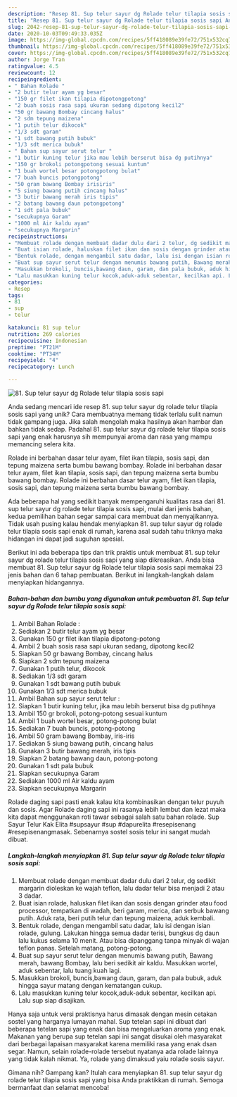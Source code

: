 ```yaml
---
description: "Resep 81. Sup telur sayur dg Rolade telur tilapia sosis sapi Anti Gagal"
title: "Resep 81. Sup telur sayur dg Rolade telur tilapia sosis sapi Anti Gagal"
slug: 2042-resep-81-sup-telur-sayur-dg-rolade-telur-tilapia-sosis-sapi-anti-gagal
date: 2020-10-03T09:49:33.035Z
image: https://img-global.cpcdn.com/recipes/5ff418089e39fe72/751x532cq70/81-sup-telur-sayur-dg-rolade-telur-tilapia-sosis-sapi-foto-resep-utama.jpg
thumbnail: https://img-global.cpcdn.com/recipes/5ff418089e39fe72/751x532cq70/81-sup-telur-sayur-dg-rolade-telur-tilapia-sosis-sapi-foto-resep-utama.jpg
cover: https://img-global.cpcdn.com/recipes/5ff418089e39fe72/751x532cq70/81-sup-telur-sayur-dg-rolade-telur-tilapia-sosis-sapi-foto-resep-utama.jpg
author: Jorge Tran
ratingvalue: 4.5
reviewcount: 12
recipeingredient:
- " Bahan Rolade "
- "2 butir telur ayam yg besar"
- "150 gr filet ikan tilapia dipotongpotong"
- "2 buah sosis rasa sapi ukuran sedang dipotong kecil2"
- "50 gr bawang Bombay cincang halus"
- "2 sdm tepung maizena"
- "1 putih telur dikocok"
- "1/3 sdt garam"
- "1 sdt bawang putih bubuk"
- "1/3 sdt merica bubuk"
- " Bahan sup sayur serut telur "
- "1 butir kuning telur jika mau lebih berserut bisa dg putihnya"
- "150 gr brokoli potongpotong sesuai kuntum"
- "1 buah wortel besar potongpotong bulat"
- "7 buah buncis potongpotong"
- "50 gram bawang Bombay irisiris"
- "5 siung bawang putih cincang halus"
- "3 butir bawang merah iris tipis"
- "2 batang bawang daun potongpotong"
- "1 sdt pala bubuk"
- "secukupnya Garam"
- "1000 ml Air kaldu ayam"
- "secukupnya Margarin"
recipeinstructions:
- "Membuat rolade dengan membuat dadar dulu dari 2 telur, dg sedikit margarin dioleskan ke wajah teflon, lalu dadar telur bisa menjadi 2 atau 3 dadar."
- "Buat isian rolade, haluskan filet ikan dan sosis dengan grinder atau food processor, tempatkan di wadah, beri garam, merica, dan serbuk bawang putih. Aduk rata, beri putih telur dan tepung maizena, aduk kembali."
- "Bentuk rolade, dengan mengambil satu dadar, lalu isi dengan isian rolade, gulung. Lakukan hingga semua dadar terisi, bungkus dg daun lalu kukus selama 10 menit. Atau bisa dipanggang tanpa minyak di wajan teflon panas. Setelah matang, potong-potong."
- "Buat sup sayur serut telur dengan menumis bawang putih, Bawang merah, bawang Bombay, lalu beri sedikit air kaldu. Masukkan wortel, aduk sebentar, lalu tuang kuah lagi."
- "Masukkan brokoli, buncis,bawang daun, garam, dan pala bubuk, aduk hingga sayur matang dengan kematangan cukup."
- "Lalu masukkan kuning telur kocok,aduk-aduk sebentar, kecilkan api. Lalu sup siap disajikan."
categories:
- Resep
tags:
- 81
- sup
- telur

katakunci: 81 sup telur 
nutrition: 269 calories
recipecuisine: Indonesian
preptime: "PT21M"
cooktime: "PT34M"
recipeyield: "4"
recipecategory: Lunch

---
```



![81. Sup telur sayur dg Rolade telur tilapia sosis sapi](https://img-global.cpcdn.com/recipes/5ff418089e39fe72/751x532cq70/81-sup-telur-sayur-dg-rolade-telur-tilapia-sosis-sapi-foto-resep-utama.jpg)

Anda sedang mencari ide resep 81. sup telur sayur dg rolade telur tilapia sosis sapi yang unik? Cara membuatnya memang tidak terlalu sulit namun tidak gampang juga. Jika salah mengolah maka hasilnya akan hambar dan bahkan tidak sedap. Padahal 81. sup telur sayur dg rolade telur tilapia sosis sapi yang enak harusnya sih mempunyai aroma dan rasa yang mampu memancing selera kita.

Rolade ini berbahan dasar telur ayam, filet ikan tilapia, sosis sapi, dan tepung maizena serta bumbu bawang bombay. Rolade ini berbahan dasar telur ayam, filet ikan tilapia, sosis sapi, dan tepung maizena serta bumbu bawang bombay. Rolade ini berbahan dasar telur ayam, filet ikan tilapia, sosis sapi, dan tepung maizena serta bumbu bawang bombay.

Ada beberapa hal yang sedikit banyak mempengaruhi kualitas rasa dari 81. sup telur sayur dg rolade telur tilapia sosis sapi, mulai dari jenis bahan, kedua pemilihan bahan segar sampai cara membuat dan menyajikannya. Tidak usah pusing kalau hendak menyiapkan 81. sup telur sayur dg rolade telur tilapia sosis sapi enak di rumah, karena asal sudah tahu triknya maka hidangan ini dapat jadi suguhan spesial.


Berikut ini ada beberapa tips dan trik praktis untuk membuat 81. sup telur sayur dg rolade telur tilapia sosis sapi yang siap dikreasikan. Anda bisa membuat 81. Sup telur sayur dg Rolade telur tilapia sosis sapi memakai 23 jenis bahan dan 6 tahap pembuatan. Berikut ini langkah-langkah dalam menyiapkan hidangannya.

<!--inarticleads1-->

##### Bahan-bahan dan bumbu yang digunakan untuk pembuatan 81. Sup telur sayur dg Rolade telur tilapia sosis sapi:

1. Ambil  Bahan Rolade :
1. Sediakan 2 butir telur ayam yg besar
1. Gunakan 150 gr filet ikan tilapia dipotong-potong
1. Ambil 2 buah sosis rasa sapi ukuran sedang, dipotong kecil2
1. Siapkan 50 gr bawang Bombay, cincang halus
1. Siapkan 2 sdm tepung maizena
1. Gunakan 1 putih telur, dikocok
1. Sediakan 1/3 sdt garam
1. Gunakan 1 sdt bawang putih bubuk
1. Gunakan 1/3 sdt merica bubuk
1. Ambil  Bahan sup sayur serut telur :
1. Siapkan 1 butir kuning telur, jika mau lebih berserut bisa dg putihnya
1. Ambil 150 gr brokoli, potong-potong sesuai kuntum
1. Ambil 1 buah wortel besar, potong-potong bulat
1. Sediakan 7 buah buncis, potong-potong
1. Ambil 50 gram bawang Bombay, iris-iris
1. Sediakan 5 siung bawang putih, cincang halus
1. Gunakan 3 butir bawang merah, iris tipis
1. Siapkan 2 batang bawang daun, potong-potong
1. Gunakan 1 sdt pala bubuk
1. Siapkan secukupnya Garam
1. Sediakan 1000 ml Air kaldu ayam
1. Siapkan secukupnya Margarin


Rolade daging sapi pasti enak kalau kita kombinasikan dengan telur puyuh dan sosis. Agar Rolade daging sapi ini rasanya lebih lembut dan lezat maka kita dapat menggunakan roti tawar sebagai salah satu bahan rolade. Sup Sayur Telur Kak Elita #supsayur #sup #dapurelita #resepisenang #resepisenangmasak. Sebenarnya sostel sosis telur ini sangat mudah dibuat. 

<!--inarticleads2-->

##### Langkah-langkah menyiapkan 81. Sup telur sayur dg Rolade telur tilapia sosis sapi:

1. Membuat rolade dengan membuat dadar dulu dari 2 telur, dg sedikit margarin dioleskan ke wajah teflon, lalu dadar telur bisa menjadi 2 atau 3 dadar.
1. Buat isian rolade, haluskan filet ikan dan sosis dengan grinder atau food processor, tempatkan di wadah, beri garam, merica, dan serbuk bawang putih. Aduk rata, beri putih telur dan tepung maizena, aduk kembali.
1. Bentuk rolade, dengan mengambil satu dadar, lalu isi dengan isian rolade, gulung. Lakukan hingga semua dadar terisi, bungkus dg daun lalu kukus selama 10 menit. Atau bisa dipanggang tanpa minyak di wajan teflon panas. Setelah matang, potong-potong.
1. Buat sup sayur serut telur dengan menumis bawang putih, Bawang merah, bawang Bombay, lalu beri sedikit air kaldu. Masukkan wortel, aduk sebentar, lalu tuang kuah lagi.
1. Masukkan brokoli, buncis,bawang daun, garam, dan pala bubuk, aduk hingga sayur matang dengan kematangan cukup.
1. Lalu masukkan kuning telur kocok,aduk-aduk sebentar, kecilkan api. Lalu sup siap disajikan.


Hanya saja untuk versi praktisnya harus dimasak dengan mesin cetakan sostel yang harganya lumayan mahal. Sup tetelan sapi ini dibuat dari beberapa tetelan sapi yang enak dan bisa mengeluarkan aroma yang enak. Makanan yang berupa sup tetelan sapi ini sangat disukai oleh masyarakat dari berbagai lapaisan masyarakat karena memiliki rasa yang enak dsan segar. Namun, selain rolade-rolade tersebut nyatanya ada rolade lainnya yang tidak kalah nikmat. Ya, rolade yang dimaksud yaiu rolade sosis sayur. 

Gimana nih? Gampang kan? Itulah cara menyiapkan 81. sup telur sayur dg rolade telur tilapia sosis sapi yang bisa Anda praktikkan di rumah. Semoga bermanfaat dan selamat mencoba!
